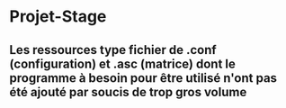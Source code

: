# Projet-Stage

## Les ressources type fichier de .conf (configuration) et .asc (matrice) dont le programme à besoin pour être utilisé n'ont pas été ajouté par soucis de trop gros volume 
